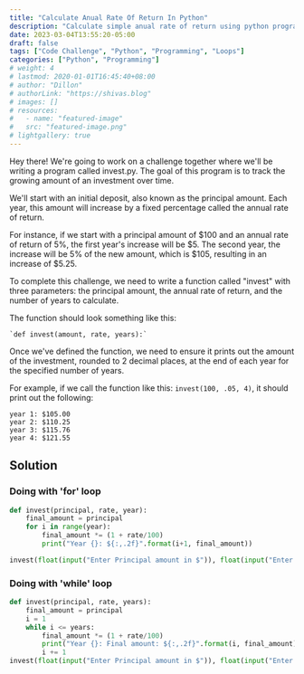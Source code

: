 ```yaml
---
title: "Calculate Anual Rate Of Return In Python"
description: "Calculate simple anual rate of return using python programming language"
date: 2023-03-04T13:55:20-05:00
draft: false
tags: ["Code Challenge", "Python", "Programming", "Loops"]
categories: ["Python", "Programming"]
# weight: 4
# lastmod: 2020-01-01T16:45:40+08:00
# author: "Dillon"
# authorLink: "https://shivas.blog"
# images: []
# resources:
#   - name: "featured-image"
#   src: "featured-image.png"
# lightgallery: true
---
```


Hey there! We're going to work on a challenge together where we'll be writing a program called invest.py. The goal of this program is to track the growing amount of an investment over time.

We'll start with an initial deposit, also known as the principal amount. Each year, this amount will increase by a fixed percentage called the annual rate of return.

For instance, if we start with a principal amount of $100 and an annual rate of return of 5%, the first year's increase will be $5. The second year, the increase will be 5% of the new amount, which is $105, resulting in an increase of $5.25.

To complete this challenge, we need to write a function called "invest" with three parameters: the principal amount, the annual rate of return, and the number of years to calculate.

The function should look something like this:

    `def invest(amount, rate, years):`

Once we've defined the function, we need to ensure it prints out the amount of the investment, rounded to 2 decimal places, at the end of each year for the specified number of years.

For example, if we call the function like this: `invest(100, .05, 4)`, it should print out the following:

```zhs
year 1: $105.00
year 2: $110.25
year 3: $115.76
year 4: $121.55
```

## Solution

### Doing with 'for' loop

```python
def invest(principal, rate, year):
    final_amount = principal
    for i in range(year):
        final_amount *= (1 + rate/100)
        print("Year {}: ${:,.2f}".format(i+1, final_amount))

invest(float(input("Enter Principal amount in $")), float(input("Enter the rate%")), int(input("And enter the number of years: ")))
```

### Doing with 'while' loop

```python
def invest(principal, rate, years):
    final_amount = principal
    i = 1
    while i <= years:
        final_amount *= (1 + rate/100)
        print("Year {}: Final amount: ${:,.2f}".format(i, final_amount))
        i += 1
invest(float(input("Enter Principal amount in $")), float(input("Enter the rate%")), int(input("And enter the number of years: ")))
```
